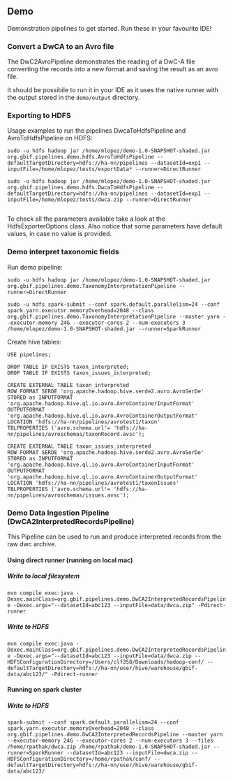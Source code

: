 ## Demo

Demonstration pipelines to get started.  Run these in your favourite IDE!

### Convert a DwCA to an Avro file

The DwC2AvroPipeline demonstrates the reading of a DwC-A file converting the records into a new format and saving the result as an avro file.
 
It should be possibile to run it in your IDE as it uses the native runner with the output stored in the `demo/output` directory. 


### Exporting to HDFS

Usage examples to run the pipelines DwcaToHdfsPipeline and AvroToHdfsPipeline on HDFS: 
 
``` 
sudo -u hdfs hadoop jar /home/mlopez/demo-1.0-SNAPSHOT-shaded.jar org.gbif.pipelines.demo.hdfs.AvroToHdfsPipeline --defaultTargetDirectory=hdfs://ha-nn/pipelines --datasetId=exp1 --inputFile=/home/mlopez/tests/exportData* --runner=DirectRunner

sudo -u hdfs hadoop jar /home/mlopez/demo-1.0-SNAPSHOT-shaded.jar org.gbif.pipelines.demo.hdfs.DwcaToHdfsPipeline --defaultTargetDirectory=hdfs://ha-nn/pipelines --datasetId=exp1 --inputFile=/home/mlopez/tests/dwca.zip --runner=DirectRunner
 
```

To check all the parameters available take a look at the HdfsExporterOptions class. 
Also notice that some parameters have default values, in case no value is provided.

### Demo interpret taxonomic fields

Run demo pipeline:

```
sudo -u hdfs hadoop jar /home/mlopez/demo-1.0-SNAPSHOT-shaded.jar org.gbif.pipelines.demo.TaxonomyInterpretationPipeline --runner=DirectRunner

sudo -u hdfs spark-submit --conf spark.default.parallelism=24 --conf spark.yarn.executor.memoryOverhead=2048 --class org.gbif.pipelines.demo.TaxonomyInterpretationPipeline --master yarn --executor-memory 24G --executor-cores 2 --num-executors 3 /home/mlopez/demo-1.0-SNAPSHOT-shaded.jar --runner=SparkRunner
```

Create hive tables:

```
USE pipelines; 
 
DROP TABLE IF EXISTS taxon_interpreted;
DROP TABLE IF EXISTS taxon_issues_interpreted;

CREATE EXTERNAL TABLE taxon_interpreted
ROW FORMAT SERDE 'org.apache.hadoop.hive.serde2.avro.AvroSerDe' 
STORED as INPUTFORMAT 'org.apache.hadoop.hive.ql.io.avro.AvroContainerInputFormat' 
OUTPUTFORMAT 'org.apache.hadoop.hive.ql.io.avro.AvroContainerOutputFormat' 
LOCATION 'hdfs://ha-nn/pipelines/avrotest1/taxon' 
TBLPROPERTIES ('avro.schema.url'= 'hdfs://ha-nn/pipelines/avroschemas/taxonRecord.avsc'); 

CREATE EXTERNAL TABLE taxon_issues_interpreted
ROW FORMAT SERDE 'org.apache.hadoop.hive.serde2.avro.AvroSerDe' 
STORED as INPUTFORMAT 'org.apache.hadoop.hive.ql.io.avro.AvroContainerInputFormat' 
OUTPUTFORMAT 'org.apache.hadoop.hive.ql.io.avro.AvroContainerOutputFormat' 
LOCATION 'hdfs://ha-nn/pipelines/avrotest1/taxonIssues' 
TBLPROPERTIES ('avro.schema.url'= 'hdfs://ha-nn/pipelines/avroschemas/issues.avsc'); 
```

### Demo Data Ingestion Pipeline (DwCA2InterpretedRecordsPipeline)
This Pipeline can be used to run and produce interpreted records from the raw dwc archive.
#### Using direct runner (running on local mac)
##### Write to local filesystem
```mvn compile exec:java -Dexec.mainClass=org.gbif.pipelines.demo.DwCA2InterpretedRecordsPipeline -Dexec.args="--datasetId=abc123 --inputFile=data/dwca.zip" -Pdirect-runner``` 
##### Write to HDFS
```mvn compile exec:java -Dexec.mainClass=org.gbif.pipelines.demo.DwCA2InterpretedRecordsPipeline -Dexec.args="--datasetId=abc123 --inputFile=data/dwca.zip --HDFSConfigurationDirectory=/Users/clf358/Downloads/hadoop-conf/ --defaultTargetDirectory=hdfs://ha-nn/user/hive/warehouse/gbif-data/abc123/" -Pdirect-runner```
#### Running on spark cluster
##### Write to HDFS
```spark-submit --conf spark.default.parallelism=24 --conf spark.yarn.executor.memoryOverhead=2048 --class org.gbif.pipelines.demo.DwCA2InterpretedRecordsPipeline --master yarn --executor-memory 24G --executor-cores 2 --num-executors 3 --files /home/rpathak/dwca.zip /home/rpathak/demo-1.0-SNAPSHOT-shaded.jar --runner=SparkRunner --datasetId=abc123 --inputFile=dwca.zip --HDFSConfigurationDirectory=/home/rpathak/conf/ --defaultTargetDirectory=hdfs://ha-nn/user/hive/warehouse/gbif-data/abc123/```
